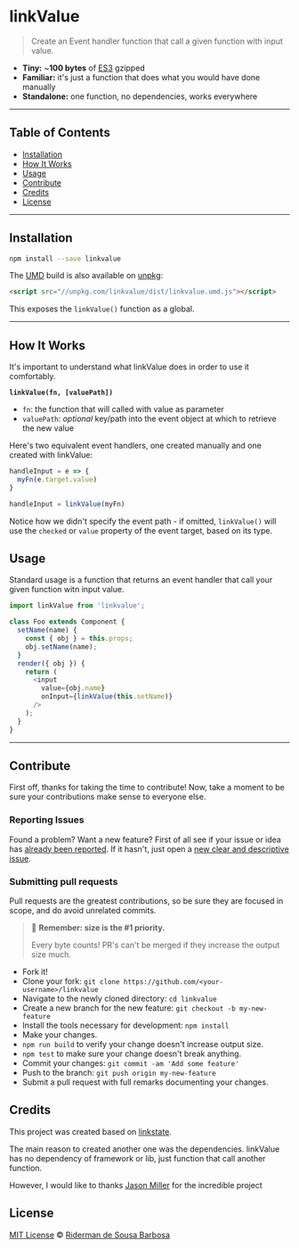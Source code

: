 # linkValue

> Create an Event handler function that call a given function with input value.

-   **Tiny:** ~**100 bytes** of [ES3](https://unpkg.com/linkvalye) gzipped
-   **Familiar:** it's just a function that does what you would have done manually
-   **Standalone:** one function, no dependencies, works everywhere

* * *

## Table of Contents

-   [Installation](#installation)
-   [How It Works](#how-it-works)
-   [Usage](#usage)
-   [Contribute](#contribute)
-   [Credits](#credits)
-   [License](#license)

* * *

## Installation

```sh
npm install --save linkvalue
```

The [UMD](https://github.com/umdjs/umd) build is also available on [unpkg](https://unpkg.com/linkvalue/dist/linkvalue.umd.js):

```html
<script src="//unpkg.com/linkvalue/dist/linkvalue.umd.js"></script>
```

This exposes the `linkValue()` function as a global.

* * *

## How It Works

It's important to understand what linkValue does in order to use it comfortably.

**`linkValue(fn, [valuePath])`**

- `fn`: the function that will called with value as parameter
- `valuePath`: _optional_ key/path into the event object at which to retrieve the new value


Here's two equivalent event handlers, one created manually and one created with linkValue:

```js
handleInput = e => {
  myFn(e.target.value)
}

handleInput = linkValue(myFn)
```

Notice how we didn't specify the event path - if omitted, `linkValue()` will use the `checked` or `value` property of the event target, based on its type.

## Usage

Standard usage is a function that returns an event handler that call your given function witn input value.

```js
import linkValue from 'linkvalue';

class Foo extends Component {
  setName(name) {
    const { obj } = this.props;
    obj.setName(name);
  }
  render({ obj }) {
    return (
      <input
        value={obj.name}
        onInput={linkValue(this.setName)}
      />
    );
  }
}
```

* * *

## Contribute

First off, thanks for taking the time to contribute!
Now, take a moment to be sure your contributions make sense to everyone else.

### Reporting Issues

Found a problem? Want a new feature? First of all see if your issue or idea has [already been reported](../../issues).
If it hasn't, just open a [new clear and descriptive issue](../../issues/new).

### Submitting pull requests

Pull requests are the greatest contributions, so be sure they are focused in scope, and do avoid unrelated commits.

> 💁 **Remember: size is the #1 priority.**
>
> Every byte counts! PR's can't be merged if they increase the output size much.

-   Fork it!
-   Clone your fork: `git clone https://github.com/<your-username>/linkvalue`
-   Navigate to the newly cloned directory: `cd linkvalue`
-   Create a new branch for the new feature: `git checkout -b my-new-feature`
-   Install the tools necessary for development: `npm install`
-   Make your changes.
-   `npm run build` to verify your change doesn't increase output size.
-   `npm test` to make sure your change doesn't break anything.
-   Commit your changes: `git commit -am 'Add some feature'`
-   Push to the branch: `git push origin my-new-feature`
-   Submit a pull request with full remarks documenting your changes.

## Credits

This project was created based on [linkstate][linkstate].

The main reason to created another one was the dependencies. linkValue has no dependency of framework or lib, just function that call another function.

However, I would like to thanks [Jason Miller](https://jasonformat.com/) for the incredible project 


## License

[MIT License](LICENSE.md) © [Riderman de Sousa Barbosa](http://ridermansb.github.io/)

[linkstate]: https://github.com/developit/linkstate
